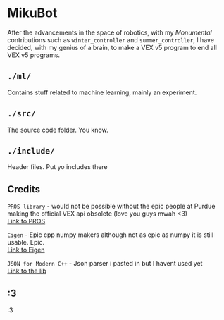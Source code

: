 # MikuBot

After the advancements in the space of robotics, with my *Monumental* contributions such as `winter_controller` and `summer_controller`, I have decided, with my genius of a brain, to make a VEX v5 program to end all VEX v5 programs.

## `./ml/`

Contains stuff related to machine learning, mainly an experiment.

## `./src/`

The source code folder. You know.

## `./include/`

Header files. Put yo includes there

## Credits

`PROS library` - would not be possible without the epic people at Purdue making the official VEX api obsolete (love you guys mwah <3) \
[Link to PROS](https://pros.cs.purdue.edu/)

`Eigen` - Epic cpp numpy makers although not as epic as numpy it is still usable. Epic. \
[Link to Eigen](https://eigen.tuxfamily.org/index.php?title=Main_Page)

`JSON for Modern C++` - Json parser i pasted in but I havent used yet \
[Link to the lib](https://github.com/nlohmann/json)

## :3

:3